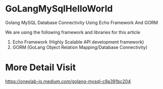 # GoLangMySqlHelloWorld

Golang MySQL Database Connectivity Using Echo Framework And GORM


We are using the following framework and libraries for this article

1. Echo Framework (Highly Scalable API development framework)
2. GORM (GoLang Object Relation Mapping/Database Connectivity)

# More Detail Visit 
https://onexlab-io.medium.com/golang-mysql-c9a391bc204
